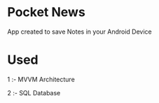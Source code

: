 # Pocket News
App created to save Notes in your Android Device
# Used
1 :- MVVM Architecture

2 :- SQL Database
